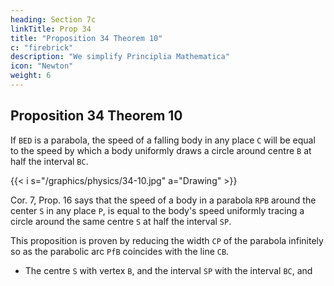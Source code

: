 ```yaml
---
heading: Section 7c
linkTitle: Prop 34
title: "Proposition 34 Theorem 10"
c: "firebrick"
description: "We simplify Principlia Mathematica"
icon: "Newton"
weight: 6
---
```



## Proposition 34 Theorem 10

If `BED` is a parabola, the speed of a falling body in any place `C` will be equal to the speed by which a body uniformly draws a circle around centre `B` at half the interval `BC`.

{{< i s="/graphics/physics/34-10.jpg" a="Drawing" >}}


Cor. 7, Prop. 16 says that the speed of a body in a parabola `RPB` around the center `S` in any place `P`, is equal to the body's speed uniformly tracing a circle around the same centre `S` at half the interval `SP`. 

This proposition is proven by reducing the width `CP` of the parabola infinitely so as the parabolic arc `PfB` coincides with the line `CB`.
- The centre `S` with vertex `B`, and the interval `SP` with the interval `BC`, and 


